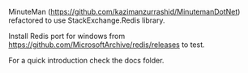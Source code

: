 MinuteMan (https://github.com/kazimanzurrashid/MinutemanDotNet) refactored to use StackExchange.Redis library.

Install Redis port for windows from https://github.com/MicrosoftArchive/redis/releases to test.

For a quick introduction check the docs folder.
